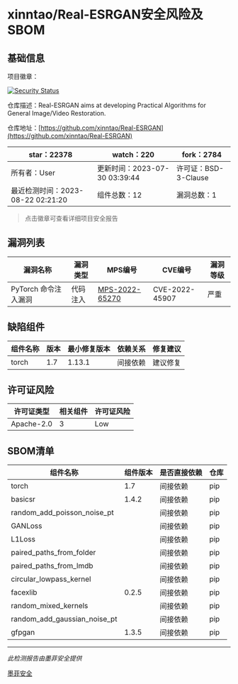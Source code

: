 # xinntao/Real-ESRGAN安全风险及SBOM

## 基础信息

项目徽章：

[![Security Status](https://www.murphysec.com/platform3/v31/badge/1693689693354156032.svg)](https://www.murphysec.com/console/report/1693689692725010432/1693689693354156032)

仓库描述：Real-ESRGAN aims at developing Practical Algorithms for General Image/Video Restoration.

仓库地址：[https://github.com/xinntao/Real-ESRGAN](https://github.com/xinntao/Real-ESRGAN)

| star：22378 | watch：220 | fork：2784 |
| ----------- | -------------- | ------------ |
| 所有者：User | 更新时间：2023-07-30 03:39:44 | 许可证：BSD-3-Clause |
| 最近检测时间：2023-08-22 02:21:20 | 组件总数：12 | 漏洞总数：1 |

> 点击徽章可查看详细项目安全报告



## 漏洞列表

| 漏洞名称 | 漏洞类型 | MPS编号 | CVE编号 | 漏洞等级 |
| ------- | ------ | ------- | ------ | ----- |
|PyTorch 命令注入漏洞|代码注入|[MPS-2022-65270](https://www.oscs1024.com/hd/MPS-2022-65270)|CVE-2022-45907|严重|




## 缺陷组件

| 组件名称 | 版本 | 最小修复版本 | 依赖关系 | 修复建议 |
| -------- | ---- | ------------ | -------- | -------- |
|torch|1.7|1.13.1|间接依赖|建议修复|C:1|H:0|M:0|L:0|




## 许可证风险

| 许可证类型 | 相关组件 | 许可证风险 |
| ---------- | -------- | ---------- |
|Apache-2.0|3|Low|




## SBOM清单

| 组件名称 | 组件版本 | 是否直接依赖 | 仓库 |
| -------- | -------- | ------------ | ---- |
|torch|1.7|间接依赖|pip|
|basicsr|1.4.2|间接依赖|pip|
|random_add_poisson_noise_pt||间接依赖|pip|
|GANLoss||间接依赖|pip|
|L1Loss||间接依赖|pip|
|paired_paths_from_folder||间接依赖|pip|
|paired_paths_from_lmdb||间接依赖|pip|
|circular_lowpass_kernel||间接依赖|pip|
|facexlib|0.2.5|间接依赖|pip|
|random_mixed_kernels||间接依赖|pip|
|random_add_gaussian_noise_pt||间接依赖|pip|
|gfpgan|1.3.5|间接依赖|pip|


------

*此检测报告由墨菲安全提供*

[墨菲安全](www.murphysec.com)